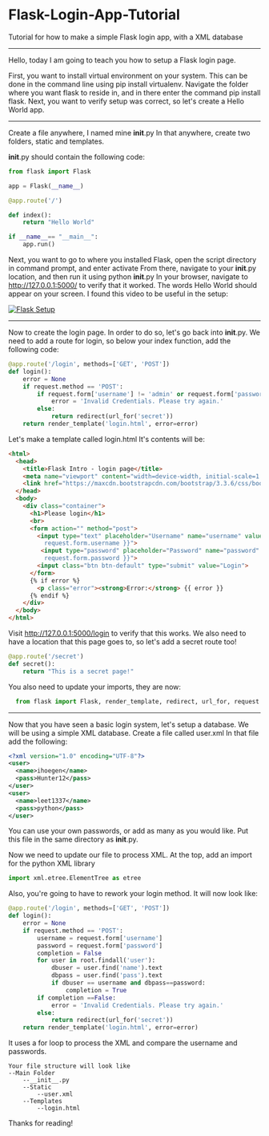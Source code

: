 # Flask-Login-App-Tutorial
Tutorial for how to make a simple Flask login app, with a XML database
***
Hello, today I am going to teach you how to setup a Flask login page. 

First, you want to install virtual environment on your system. This can be done in the command line using pip install virtualenv.
Navigate the folder where you want flask to reside in, and in there enter the command pip install flask.
Next, you want to verify setup was correct, so let's create a Hello World app.

***
Create a file anywhere, I named mine __init__.py
In that anywhere, create two folders, static and templates.

__init__.py should contain the following code: 

```python
from flask import Flask

app = Flask(__name__)

@app.route('/')

def index():
    return "Hello World"

if __name__== "__main__":
    app.run()
```

Next, you want to go to where you installed Flask, open the script directory in command prompt, and enter activate
From there, navigate to your __init__.py location, and then run it using python __init__.py 
In your browser, navigate to http://127.0.0.1:5000/ to verify that it worked.
The words Hello World should appear on your screen.
I found this video to be useful in the setup:

[![Flask Setup](https://i.ytimg.com/vi_webp/98JY6MvumVs/mqdefault.webp)](http://www.youtube.com/watch?v=98JY6MvumVs)
***
Now to create the login page. In order to do so, let's go back into __init__.py.
We need to add a route for login, so below your index function, add the following code: 
```python
@app.route('/login', methods=['GET', 'POST'])
def login():
    error = None
    if request.method == 'POST':
        if request.form['username'] != 'admin' or request.form['password'] != 'admin':
            error = 'Invalid Credentials. Please try again.'
        else:
            return redirect(url_for('secret'))
    return render_template('login.html', error=error)
 ```

Let's make a template called login.html
It's contents will be: 
```html
<html>
  <head>
    <title>Flask Intro - login page</title>
    <meta name="viewport" content="width=device-width, initial-scale=1.0">
    <link href="https://maxcdn.bootstrapcdn.com/bootstrap/3.3.6/css/bootstrap.min.css" rel="stylesheet" media="screen">
  </head>
  <body>
    <div class="container">
      <h1>Please login</h1>
      <br>
      <form action="" method="post">
        <input type="text" placeholder="Username" name="username" value="{{
          request.form.username }}">
         <input type="password" placeholder="Password" name="password" value="{{
          request.form.password }}">
        <input class="btn btn-default" type="submit" value="Login">
      </form>
      {% if error %}
        <p class="error"><strong>Error:</strong> {{ error }}
      {% endif %}
    </div>
  </body>
</html>
```
Visit http://127.0.0.1:5000/login to verify that this works.
We also need to have a location that this page goes to, so let's add a secret route too!
```python  
@app.route('/secret')
def secret():
    return "This is a secret page!"
```
  You also need to update your imports, they are now: 
```python
  from flask import Flask, render_template, redirect, url_for, request
```
***
Now that you have seen a basic login system, let's setup a database. We will be using a simple XML database.
Create a file called user.xml
In that file add the following: 

```xml
<?xml version="1.0" encoding="UTF-8"?>
<user>
  <name>ihoegen</name>
  <pass>Hunter12</pass>
</user>
<user>
  <name>leet1337</name>
  <pass>python</pass>
</user>
```
You can use your own passwords, or add as many as you would like. Put this file in the same directory as __init__.py.

Now we need to update our file to process XML.
At the top, add an import for the python XML library

```python
import xml.etree.ElementTree as etree
```
Also, you're going to have to rework your login method. It will now look like: 
```python
@app.route('/login', methods=['GET', 'POST'])
def login():
    error = None
    if request.method == 'POST':
        username = request.form['username']
        password = request.form['password']
        completion = False 
        for user in root.findall('user'):
            dbuser = user.find('name').text
            dbpass = user.find('pass').text
            if dbuser == username and dbpass==password:
                completion = True
        if completion ==False:
            error = 'Invalid Credentials. Please try again.'
        else:
            return redirect(url_for('secret'))
    return render_template('login.html', error=error)
```
It uses a for loop to process the XML and compare the username and passwords.
```
Your file structure will look like
--Main Folder
    --__init__.py
    --Static
        --user.xml
    --Templates
        --login.html
```
        
Thanks for reading!
